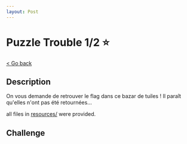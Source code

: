 ```yaml
---
layout: Post
---
```

# Puzzle Trouble 1/2 ⭐

<a class="back-link" href="../../">< Go back</a>

## Description

On vous demande de retrouver le flag dans ce bazar de tuiles ! Il paraît qu'elles n'ont pas été retournées...

all files in [resources/](./resources) were provided.

## Challenge
